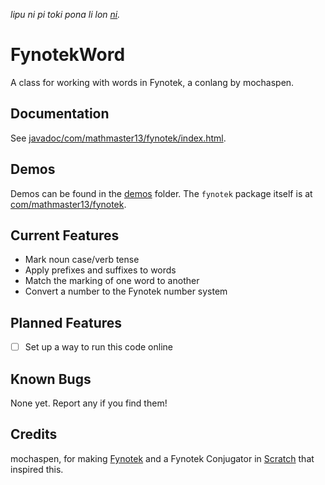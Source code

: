 *lipu ni pi toki pona li lon [ni](OLUKIN.md).*

# FynotekWord
A class for working with words in Fynotek, a conlang by mochaspen.

## Documentation
See [javadoc/com/mathmaster13/fynotek/index.html](javadoc/com/mathmaster13/fynotek/index.html).

## Demos
Demos can be found in the [demos](demos) folder. The `fynotek` package itself is at [com/mathmaster13/fynotek](com/mathmaster13/fynotek).

## Current Features
- Mark noun case/verb tense
- Apply prefixes and suffixes to words
- Match the marking of one word to another
- Convert a number to the Fynotek number system

## Planned Features
- [ ] Set up a way to run this code online

## Known Bugs
None yet. Report any if you find them!

## Credits
mochaspen, for making [Fynotek](https://linktr.ee/fynotek "Fynotek Resources") and a Fynotek Conjugator in [Scratch](https://scratch.mit.edu/projects/584256352/ "Fynotek Conjugator in Scratch") that inspired this.
